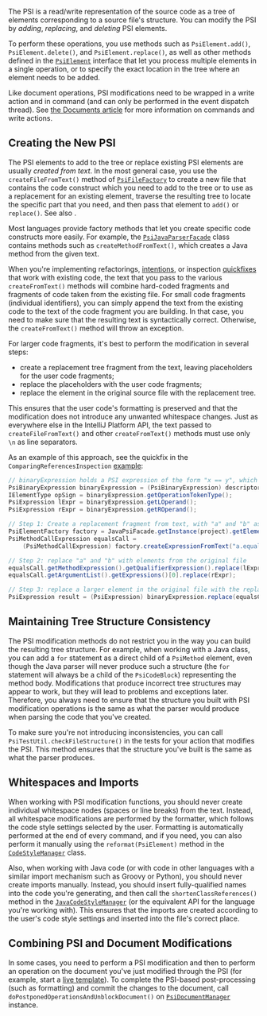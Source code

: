 [//]: # (title: Modifying the PSI)

<!-- Copyright 2000-2022 JetBrains s.r.o. and other contributors. Use of this source code is governed by the Apache 2.0 license that can be found in the LICENSE file. -->

The PSI is a read/write representation of the source code as a tree of elements corresponding to a source file's structure.
You can modify the PSI by *adding*, *replacing*, and *deleting* PSI elements.

To perform these operations, you use methods such as `PsiElement.add()`, `PsiElement.delete()`, and `PsiElement.replace()`, as well as other methods defined in the [`PsiElement`](upsource:///platform/core-api/src/com/intellij/psi/PsiElement.java) interface that let you process multiple elements in a single operation, or to specify the exact location in the tree where an element needs to be added.

Like document operations, PSI modifications need to be wrapped in a write action and in command (and can only be performed in the event dispatch thread).
See [the Documents article](documents.md#what-are-the-rules-of-working-with-documents) for more information on commands and write actions.

## Creating the New PSI

The PSI elements to add to the tree or replace existing PSI elements are usually *created from text*.
In the most general case, you use the `createFileFromText()` method of [`PsiFileFactory`](upsource:///platform/core-api/src/com/intellij/psi/PsiFileFactory.java) to create a new file that contains the code construct which you need to add to the tree or to use as a replacement for an existing element, traverse the resulting tree to locate the specific part that you need, and then pass that element to `add()` or `replace()`.
See also [](psi_files.md#how-do-i-create-a-psi-file).

Most languages provide factory methods that let you create specific code constructs more easily.
For example, the [`PsiJavaParserFacade`](upsource:///java/java-psi-api/src/com/intellij/psi/PsiJavaParserFacade.java) class contains methods such as `createMethodFromText()`, which creates a Java method from the given text.

When you're implementing refactorings, [intentions](code_intentions.md), or inspection [quickfixes](code_inspections_and_intentions.md) that work with existing code, the text that you pass to the various `createFromText()` methods will combine hard-coded fragments and fragments of code taken from the existing file.
For small code fragments (individual identifiers), you can simply append the text from the existing code to the text of the code fragment you are building.
In that case, you need to make sure that the resulting text is syntactically correct.
Otherwise, the `createFromText()` method will throw an exception.

For larger code fragments, it's best to perform the modification in several steps:

* create a replacement tree fragment from the text, leaving placeholders for the user code fragments;
* replace the placeholders with the user code fragments;
* replace the element in the original source file with the replacement tree.

This ensures that the user code's formatting is preserved and that the modification does not introduce any unwanted whitespace changes.
Just as everywhere else in the IntelliJ Platform API, the text passed to `createFileFromText()` and other `createFromText()` methods must use only `\n` as line separators.

As an example of this approach, see the quickfix in the `ComparingReferencesInspection` [example](code_inspections.md):

```java
// binaryExpression holds a PSI expression of the form "x == y", which needs to be replaced with "x.equals(y)"
PsiBinaryExpression binaryExpression = (PsiBinaryExpression) descriptor.getPsiElement();
IElementType opSign = binaryExpression.getOperationTokenType();
PsiExpression lExpr = binaryExpression.getLOperand();
PsiExpression rExpr = binaryExpression.getROperand();

// Step 1: Create a replacement fragment from text, with "a" and "b" as placeholders
PsiElementFactory factory = JavaPsiFacade.getInstance(project).getElementFactory();
PsiMethodCallExpression equalsCall =
    (PsiMethodCallExpression) factory.createExpressionFromText("a.equals(b)", null);

// Step 2: replace "a" and "b" with elements from the original file
equalsCall.getMethodExpression().getQualifierExpression().replace(lExpr);
equalsCall.getArgumentList().getExpressions()[0].replace(rExpr);

// Step 3: replace a larger element in the original file with the replacement tree
PsiExpression result = (PsiExpression) binaryExpression.replace(equalsCall);
```

## Maintaining Tree Structure Consistency

The PSI modification methods do not restrict you in the way you can build the resulting tree structure.
For example, when working with a Java class, you can add a `for` statement as a direct child of a `PsiMethod` element, even though the Java parser will never produce such a structure (the `for` statement will always be a child of the `PsiCodeBlock`) representing the method body.
Modifications that produce incorrect tree structures may appear to work, but they will lead to problems and exceptions later.
Therefore, you always need to ensure that the structure you built with PSI modification operations is the same as what the parser would produce when parsing the code that you've created.

To make sure you're not introducing inconsistencies, you can call `PsiTestUtil.checkFileStructure()` in the tests for your action that modifies the PSI.
This method ensures that the structure you've built is the same as what the parser produces.

## Whitespaces and Imports

When working with PSI modification functions, you should never create individual whitespace nodes (spaces or line breaks) from the text.
Instead, all whitespace modifications are performed by the formatter, which follows the code style settings selected by the user.
Formatting is automatically performed at the end of every command, and if you need, you can also perform it manually using the `reformat(PsiElement)` method in the [`CodeStyleManager`](upsource:///platform/core-api/src/com/intellij/psi/codeStyle/CodeStyleManager.java) class.

Also, when working with Java code (or with code in other languages with a similar import mechanism such as Groovy or Python), you should never create imports manually.
Instead, you should insert fully-qualified names into the code you're generating, and then call the `shortenClassReferences()` method in the  [`JavaCodeStyleManager`](upsource:///java/java-psi-api/src/com/intellij/psi/codeStyle/JavaCodeStyleManager.java) (or the equivalent API for the language you're working with).
This ensures that the imports are created according to the user's code style settings and inserted into the file's correct place.

## Combining PSI and Document Modifications

In some cases, you need to perform a PSI modification and then to perform an operation on the document you've just modified through the PSI (for example, start a [live template](live_templates.md)).
To complete the PSI-based post-processing (such as formatting) and commit the changes to the document, call `doPostponedOperationsAndUnblockDocument()` on [`PsiDocumentManager`](upsource:///platform/core-api/src/com/intellij/psi/PsiDocumentManager.java) instance.
